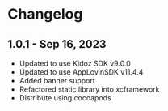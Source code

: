 # Changelog

## 1.0.1 - Sep 16, 2023

* Updated to use Kidoz SDK v9.0.0
* Updated to use AppLovinSDK v11.4.4
* Added banner support
* Refactored static library into xcframework
* Distribute using cocoapods
